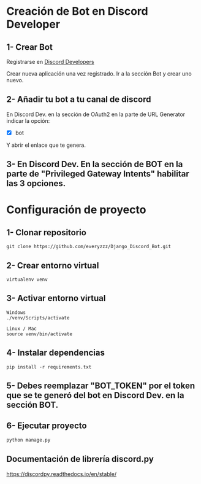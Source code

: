 # Creación de Bot en Discord Developer

## 1- Crear Bot
Registrarse en [Discord Developers](https://discord.com/login?redirect_to=%2Fdevelopers%2Fapplications)

Crear nueva aplicación una vez registrado.
Ir a la sección Bot y crear uno nuevo.

## 2- Añadir tu bot a tu canal de discord
En Discord Dev. en la sección de OAuth2 en la parte de URL Generator indicar la opción: 
- [x] bot 

Y abrir el enlace que te genera.

## 3- En Discord Dev. En la sección de BOT en la parte de "Privileged Gateway Intents" habilitar las 3 opciones.


# Configuración de proyecto

## 1- Clonar repositorio

```shell
git clone https://github.com/everyzzz/Django_Discord_Bot.git
```

## 2- Crear entorno virtual

```shell
virtualenv venv
```

## 3- Activar entorno virtual

```shell
Windows
./venv/Scripts/activate

Linux / Mac
source venv/bin/activate
```

## 4- Instalar dependencias

```shell
pip install -r requirements.txt
```

## 5- Debes reemplazar "BOT_TOKEN" por el token que se te generó del bot en Discord Dev. en la sección BOT.

## 6- Ejecutar proyecto

```bash
python manage.py
```


## Documentación de librería discord.py
https://discordpy.readthedocs.io/en/stable/
